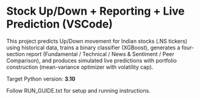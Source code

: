 # Stock Up/Down + Reporting + Live Prediction (VSCode)

This project predicts Up/Down movement for Indian stocks (.NS tickers) using historical data,
trains a binary classifier (XGBoost), generates a four-section report (Fundamental / Technical / News & Sentiment / Peer Comparison),
and produces simulated live predictions with portfolio construction (mean-variance optimizer with volatility cap).

Target Python version: **3.10**

Follow RUN_GUIDE.txt for setup and running instructions.
